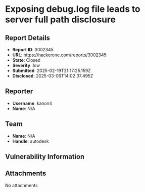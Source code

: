 # Exposing debug.log file leads to server full path disclosure

## Report Details
- **Report ID**: 3002345
- **URL**: https://hackerone.com/reports/3002345
- **State**: Closed
- **Severity**: low
- **Submitted**: 2025-02-19T21:17:25.159Z
- **Disclosed**: 2025-03-06T14:02:37.495Z

## Reporter
- **Username**: kanon4
- **Name**: N/A

## Team
- **Name**: N/A
- **Handle**: autodesk

## Vulnerability Information


## Attachments
No attachments
